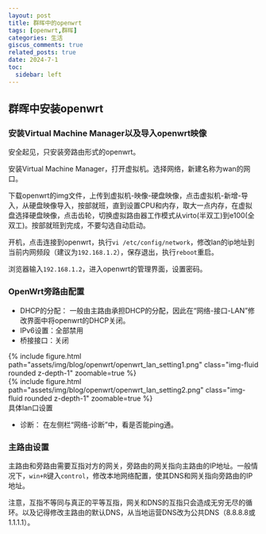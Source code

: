 ```yaml
---
layout: post
title: 群晖中的openwrt
tags: [openwrt,群晖]
categories: 生活
giscus_comments: true
related_posts: true
date: 2024-7-1
toc:
  sidebar: left
---
```


## 群晖中安装openwrt

### 安装Virtual Machine Manager以及导入openwrt映像

安全起见，只安装旁路由形式的openwrt。

安装Virtual Machine Manager，打开虚拟机。选择网络，新建名称为wan的网口。

下载openwrt的img文件，上传到虚拟机-映像-硬盘映像，点击虚拟机-新增-导入，从硬盘映像导入，按部就班，直到设置CPU和内存，取大一点内存，在虚拟盘选择硬盘映像，点击齿轮，切换虚拟路由器工作模式从virto(半双工)到e100(全双工)。按部就班到完成，不要勾选自动启动。

开机，点击连接到openwrt，执行`vi /etc/config/network`，修改lan的ip地址到当前内网频段（建议为`192.168.1.2`），保存退出，执行`reboot`重启。

浏览器输入`192.168.1.2`，进入openwrt的管理界面，设置密码。

### OpenWrt旁路由配置

- DHCP的分配： 一般由主路由承担DHCP的分配，因此在“网络-接口-LAN”修改界面中将openwrt的DHCP关闭。
- IPv6设置：全部禁用
- 桥接接口：关闭


<div class="row mt-3">
    <div class="col-sm mt-3 mt-md-0">
        <div>
            {% include figure.html path="assets/img/blog/openwrt/openwrt_lan_setting1.png" class="img-fluid rounded z-depth-1" zoomable=true %}
        </div>
        <div class="mt-3">
            {% include figure.html path="assets/img/blog/openwrt/openwrt_lan_setting2.png" class="img-fluid rounded z-depth-1" zoomable=true %}
        </div>
        <div>具体lan口设置</div>
    </div>
</div>

- 诊断： 在左侧栏“网络-诊断”中，看是否能ping通。

### 主路由设置
主路由和旁路由需要互指对方的网关，旁路由的网关指向主路由的IP地址。一般情况下，`win+R`键入`control`，修改本地网络配置，使其DNS和网关指向旁路由的IP地址。

注意，互指不等同与真正的平等互指，网关和DNS的互指只会造成无穷无尽的循环。以及记得修改主路由的默认DNS，从当地运营DNS改为公共DNS（8.8.8.8或1.1.1.1）。
